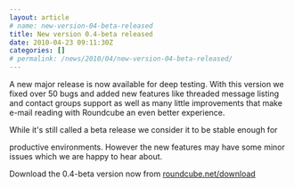```yaml
---
layout: article
# name: new-version-04-beta-released
title: New version 0.4-beta released
date: 2010-04-23 09:11:30Z
categories: []
# permalink: /news/2010/04/new-version-04-beta-released/
---
```

A new major release is now available for deep testing. With this version we fixed over 50 bugs and added new features like threaded message listing and contact groups support as well as many little improvements that make e-mail reading with Roundcube an even better experience.

While it's still called a beta release we consider it to be stable enough for

productive environments. However the new features may have some minor issues which we are happy to hear about.

Download the 0.4-beta version now from [roundcube.net/download](https://roundcube.net/download)

